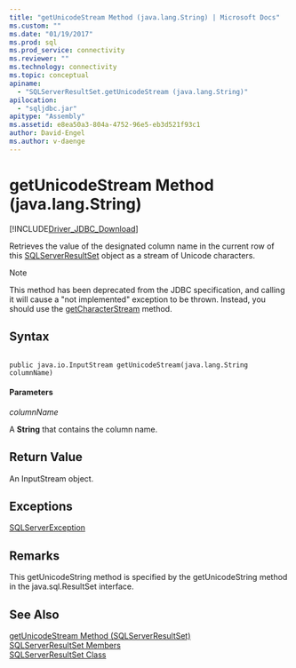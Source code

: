 ```yaml
---
title: "getUnicodeStream Method (java.lang.String) | Microsoft Docs"
ms.custom: ""
ms.date: "01/19/2017"
ms.prod: sql
ms.prod_service: connectivity
ms.reviewer: ""
ms.technology: connectivity
ms.topic: conceptual
apiname: 
  - "SQLServerResultSet.getUnicodeStream (java.lang.String)"
apilocation: 
  - "sqljdbc.jar"
apitype: "Assembly"
ms.assetid: e8ea50a3-804a-4752-96e5-eb3d521f93c1
author: David-Engel
ms.author: v-daenge
---
```

# getUnicodeStream Method (java.lang.String)
[!INCLUDE[Driver_JDBC_Download](../../../includes/driver_jdbc_download.md)]

  Retrieves the value of the designated column name in the current row of this [SQLServerResultSet](../../../connect/jdbc/reference/sqlserverresultset-class.md) object as a stream of Unicode characters.  
  
> [!NOTE]  
>  This method has been deprecated from the JDBC specification, and calling it will cause a "not implemented" exception to be thrown. Instead, you should use the [getCharacterStream](../../../connect/jdbc/reference/getcharacterstream-method-sqlserverresultset.md) method.  
  
## Syntax  
  
```  
  
public java.io.InputStream getUnicodeStream(java.lang.String columnName)  
```  
  
#### Parameters  
 *columnName*  
  
 A **String** that contains the column name.  
  
## Return Value  
 An InputStream object.  
  
## Exceptions  
 [SQLServerException](../../../connect/jdbc/reference/sqlserverexception-class.md)  
  
## Remarks  
 This getUnicodeString method is specified by the getUnicodeString method in the java.sql.ResultSet interface.  
  
## See Also  
 [getUnicodeStream Method &#40;SQLServerResultSet&#41;](../../../connect/jdbc/reference/getunicodestream-method-sqlserverresultset.md)   
 [SQLServerResultSet Members](../../../connect/jdbc/reference/sqlserverresultset-members.md)   
 [SQLServerResultSet Class](../../../connect/jdbc/reference/sqlserverresultset-class.md)  
  
  
